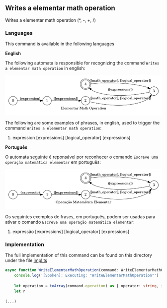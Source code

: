## Writes a elementar math operation

Writes a elementar math operation (*, -, +, /)

### Languages

This command is available in the following languages

**English**

The following automata is responsible for recognizing the command `Writes a elementar math operation` in english:

![English](phrase_en-US.png)

The following are some examples of phrases, in english, used to trigger the command `Writes a elementar math operation`:

1. expression [expressions] [logical_operator] [expressions]

**Português**

O automata seguinte é reponsável por reconhecer o comando `Escreve uma operação matemática elementar` em português:

![Português](phrase_pt-BR.png)

Os seguintes exemplos de frases, em português, podem ser usadas para ativar o comando `Escreve uma operação matemática elementar`:

1. expressão [expressions] [logical_operator] [expressions]

### Implementation

The full implementation of this command can be found on this directory under the file [impl.ts](impl.ts)

```typescript
async function WriteElementarMathOperation(command: WriteElementarMathOperationParsedArgs, editor: Editor, context: {}) {
    console.log('[Spoken]: Executing: "WriteElementarMathOperation"')

    let operation = toArray(command.operation) as { operator: string, isNegative: boolean }[]
    let r

(...)
```